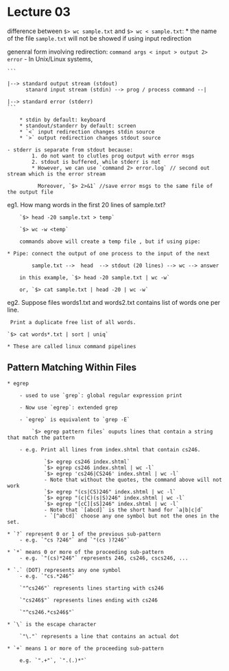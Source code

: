 # Lecture 03

difference between `$> wc sample.txt` and `$> wc < sample.txt`:
	* the name of the file `sample.txt` will not be showed if using input redirection

genenral form involving redirection: `command args < input > output 2> error`
	- In Unix/Linux systems,

	```
																														    |--> standard output stream (stdout)
		  stanard input stream (stdin) --> prog / process command --| 
																														    |--> standard error (stderr)
	```

		* stdin by default: keyboard
		* standout/standerr by default: screen
		* `<` input redirection changes stdin source 
		* `>` output redirection changes stdout source

	- stderr is separate from stdout because: 
			1. do not want to clutles prog output with error msgs
			2. stdout is buffered, while stderr is not
			* However, we can use `command 2> error.log` // second out stream which is the error stream

			  Moreover, `$> 2>&1` //save error msgs to the same file of the output file

eg1. How mang words in the first 20 lines of sample.txt?

		`$> head -20 sample.txt > temp`

		`$> wc -w <temp`

		commands above will create a temp file , but if using pipe:

	* Pipe: connect the output of one process to the input of the next

			sample.txt -->	head  --> stdout (20 lines) --> wc --> answer

		in this example, `$> head -20 sample.txt | wc -w`

		or, `$> cat sample.txt | head -20 | wc -w`

eg2. Suppose files words1.txt and words2.txt contains list of words one per line.

	 Print a duplicate free list of all words.

	`$> cat words*.txt | sort | uniq`
	
	* These are called linux command pipelines

## Pattern Matching Within Files
	* egrep

		- used to use `grep`: global regular expression print

		- Now use `egrep`: extended grep

		- `egrep` is equivalent to `grep -E`

			`$> egrep pattern files` ouputs lines that contain a string that match the pattern

		- e.g. Print all lines from index.shtml that contain cs246.
			
```
			`$> egrep cs246 index.shtml`
			`$> egrep cs246 index.shtml | wc -l`
			`$> egrep 'cs246|CS246' index.shtml | wc -l`
			- Note that without the quotes, the command above will not work
			`$> egrep "(cs|CS)246" index.shtml | wc -l`
			`$> egrep "(c|C)(s|S)246" index.shtml | wc -l`
			`$> egrep "[cC][sS]246" index.shtml | wc -l`
			- Note that `[abcd]` is the short hand for `a|b|c|d`
			- `[^abcd]` choose any one symbol but not the ones in the set.
```

	* `?` represent 0 or 1 of the previous sub-pattern
		- e.g. `"cs ?246"` and `"(cs )?246"`

	* `*` means 0 or more of the proceeding sub-pattern
		- e.g. `"(cs)*246"` represents 246, cs246, cscs246, ...

	* `.` (DOT) represents any one symbol
		- e.g. `"cs.*246"`

		`"^cs246"` represents lines starting with cs246

		`"cs246$"` represents lines ending with cs246

		`"^cs246.*cs246$"`

	* `\` is the escape character

		`"\."` represents a line that contains an actual dot

	* `+` means 1 or more of the proceeding sub-pattern

		e.g. `".+"`, `".(.)*"`

